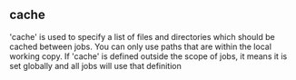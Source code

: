 ## cache

'cache' is used to specify a list of files and directories which should be cached between jobs. You can only use paths that are within the local working copy.
If 'cache' is defined outside the scope of jobs, it means it is set globally and all jobs will use that definition
